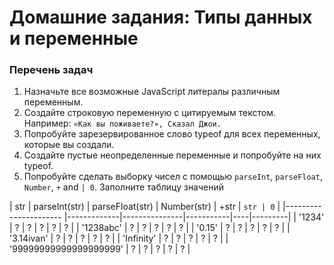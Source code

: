 Домашние задания: Типы данных и переменные
==================================

### Перечень задач
1) Назначьте все возможные JavaScript литералы  различным переменным.
2) Создайте строковую переменную с цитируемым текстом.
Например: ``«Как вы поживаете?», Сказал Джои.``
3) Попробуйте зарезервированное слово typeof для всех переменных, которые вы создали.
4) Создайте пустые неопределенные переменные и попробуйте на них typeof.
5) Попробуйте сделать выборку чисел с помощью `parseInt`, `parseFloat`, `Number`, `+` and `| 0`. Заполните таблицу значений


| str                    | parseInt(str) | parseFloat(str) | Number(str) | +str | `str | 0` |
|---------------------- |-------------|---------------|-----------|----|---------|
| '1234'                 | ?             | ?               | ?           | ?    | ?         |
| '1238abc'              | ?             | ?               | ?           | ?    | ?         |
| '0.15'                 | ?             | ?               | ?           | ?    | ?         |
| '3.14ivan'             | ?             | ?               | ?           | ?    | ?         |
| 'Infinity'             | ?             | ?               | ?           | ?    | ?         |
| '99999999999999999999' | ?             | ?               | ?           | ?    | ?         |
